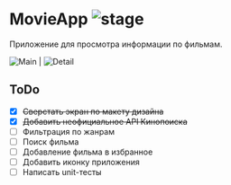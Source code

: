 # MovieApp ![stage](https://img.shields.io/badge/stage-development-important)

Приложение для просмотра информации по фильмам.

 ![Main](http://images.vfl.ru/ii/1621936431/e4390daa/34576808.jpg) | ![Detail](http://images.vfl.ru/ii/1621936431/f7c7863e/34576809.jpg) 

## ToDo
- [X] ~~Сверстать экран по макету дизайна~~
- [X] ~~Добавить неофициальное API Кинопоиска~~
- [ ] Фильтрация по жанрам
- [ ] Поиск фильма
- [ ] Добавление фильма в избранное
- [ ] Добавить иконку приложения
- [ ] Написать unit-тесты
